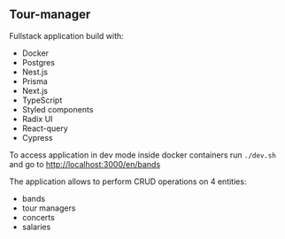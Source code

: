 ## Tour-manager

Fullstack application build with:
- Docker
- Postgres
- Nest.js
- Prisma
- Next.js
- TypeScript
- Styled components
- Radix UI
- React-query
- Cypress

To access application in dev mode inside docker containers 
run ```./dev.sh``` and go to [http://localhost:3000/en/bands](http://localhost:3000/en/bands) 

The application allows to perform CRUD operations on 4 entities: 
- bands 
- tour managers
- concerts
- salaries